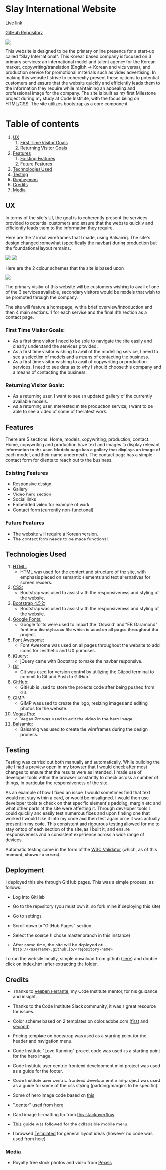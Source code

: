 # Slay International Website

[Live link](https://gilleece.github.io/CodeInstitute-Milestone-Project-1/)

[GitHub Repository](https://github.com/Gilleece/CodeInstitute-Milestone-Project-1)

![](assets/readme/responsiveexample.png)

This website is designed to be the primary online presence for a start-up called "Slay International". This Korean based company is focused on 3 primary services: an international model and talent agency for the Korean market, copywriting/translation (English -> Korean and vice versa), and production service for promotional materials such as video advertising. In making this website I strive to coherently present these options to potential customers and ensure that the website quickly and efficiently leads them to the information they require while maintaining an appealing and professional image for the company. The site is built as my first Milestone project during my study at Code Institute, with the focus being on HTML/CSS. The site utilizes bootstrap as a core component.
 
# Table of contents
1. [UX](#UX)
    1. [First Time Visitor Goals](#firsttime)
    2. [Returning Visitor Goals](#returning)
2. [Features](#features)
    1. [Existing Features](#existing)
    2. [Future Features](#future)
3. [Technologies Used](#tech)
4. [Testing](#testing)
5. [Deployment](#deployment)
6. [Credits](#credits)
6. [Media](#Media)

## UX <a name="UX"></a>

In terms of the site's UI, the goal is to coherently present the services provided to potential customers and ensure that the website quickly and efficiently leads them to the information they require.

Here are the 2 initial wireframes that I made, using Balsamiq. The site's design changed somewhat (specifically the navbar) during production but the foundational layout remains.

![](assets/readme/wireframe.png)
![](assets/readme/wireframe2.png)

Here are the 2 colour schemes that the site is based upon:

![](assets/readme/colours.png)

The primary visitor of this website will be customers wishing to avail of one of the 3 services available, secondary visitors would be models that wish to be promoted through the company.

The site will feature a homepage, with a brief overview/introduction and then 4 main sections. 1 for each service and the final 4th section as a contact page.

### First Time Visitor Goals: <a name="firsttime"></a>
- As a first time visitor I need to be able to navigate the site easily and clearly understand the services provided.
- As a first time visitor wishing to avail of the modelling service, I need to see a selection of models and a means of contacting the business.
- As a first time visitor wishing to avail of copywriting or production services, I need to see data as to why I should choose this company and a means of contacting the business.

### Returning Visitor Goals: <a name="returning"></a>
- As a returning user, I want to see an updated gallery of the currently available models.
- As a returning user, interested in the production service, I want to be able to see a video of some of the latest work.

## Features <a name="features"></a>

There are 5 sections: Home, models, copywriting, production, contact.
Home, copywriting and production have text and images to display relevant information to the user.
Models page has a gallery that displays an image of each model, and their name underneath.
The contact page has a simple contact form for clients to reach out to the business.
 
### Existing Features <a name="existing"></a>
- Responsive design
- Gallery 
- Video hero section 
- Social links 
- Embedded video for example of work 
- Contact form (currently non-functional)

### Future Features <a name="future"></a>
- The website will require a Korean version.
- The contact form needs to be made functional.

## Technologies Used <a name="tech"></a>

1. [HTML:](https://www.w3.org/html/)
    - HTML was used for the content and structure of the site, with emphasis placed on semantic elements and text alternatives for screen readers.
1. [CSS:](https://www.w3.org/Style/CSS/)
    - Bootstrap was used to assist with the responsiveness and styling of the website.
1. [Bootstrap 4.5.2:](https://getbootstrap.com/docs/4.4/getting-started/introduction/)
    - Bootstrap was used to assist with the responsiveness and styling of the website.
1. [Google Fonts:](https://fonts.google.com/)
    - Google fonts were used to import the 'Oswald' and "EB Garamond" font into the style.css file which is used on all pages throughout the project.
1. [Font Awesome:](https://fontawesome.com/)
    - Font Awesome was used on all pages throughout the website to add icons for aesthetic and UX purposes.
1. [jQuery:](https://jquery.com/)
    - jQuery came with Bootstrap to make the navbar responsive.
1. [Git](https://git-scm.com/)
    - Git was used for version control by utilizing the Gitpod terminal to commit to Git and Push to GitHub.
1. [GitHub:](https://github.com/)
    - GitHub is used to store the projects code after being pushed from Git.
1. [GIMP:](https://www.gimp.org/)
    - GIMP was used to create the logo, resizing images and editing photos for the website.
1. [Vegas Pro:](https://www.vegascreativesoftware.com/ie/vegas-pro/)
    - Vegas Pro was used to edit the video in the hero image.
1. [Balsamiq:](https://balsamiq.com/)
    - Balsamiq was used to create the wireframes during the design process.



## Testing <a name="testing"></a>

Testing was carried out both manually and automatically. While building the site I had a preview open in my browser that I would check
after most changes to ensure that the results were as intended. I made use of developer tools within the browser constantly to check
across a number of things, in particular the responsiveness of the site.

As an example of how I fixed an issue, I would sometimes find that text would not stay within a card, or would be misaligned. I would then
use developer tools to check on that specific element's padding, margin etc and what other parts of the site were affecting it. Through developer
tools I could quickly and easily test numerous fixes and upon finding one that worked I would take it into my code and then test again once it
was actually present in my code. This consistent and rigourous testing allowed for me to stay ontop of each section of the site, as I built it, 
and ensure responsiveness and a consistent experience across a wide range of devices. 

Automatic testing came in the form of the [W3C Validator](https://gilleece.github.io/CodeInstitute-Milestone-Project-1/) (which, as of this moment, shows no errors).

## Deployment <a name="deployment"></a>

I deployed this site through GitHub pages. This was a simple process, as follows:

- Log into GitHub

- Go to the repository (you must own it, so fork mine if deploying this site)

- Go to settings

- Scroll down to "GitHub Pages" section

- Select the source (I chose master branch in this instance)

- After some time, the site will be deployed at: ```http://<username>.github.io/<repository-name>```

To run the website locally, simple download from github ([here](https://github.com/Gilleece/CodeInstitute-Milestone-Project-1)) and double click on index.html after extracting the folder.


## Credits <a name="credits"></a>
- Thanks to [Reuben Ferrante](https://github.com/arex18), my Code Institute mentor, for his guidance and insight.

- Thanks to the Code Institute Slack community, it was a great resource for issues.

- Color scheme based on 2 templates on color.adobe.com ([first](https://color.adobe.com/search?q=ED772D&t=hex) and [second](https://color.adobe.com/search?q=ed772d&t=hex))

- Pricing template on bootstrap was used as a starting point for the header and navigation menu.

- Code Institute "Love Running" project code was used as a starting point for the hero image.

- Code Institute user centric frontend development mini-project was used as a guide for the footer.

- Code Institute user centric frontend development mini-project was used as a guide for some of the css styling (padding/margins to be specific).

- Some of hero Image code based on [this](https://gist.github.com/adamdehaven/dceabb07450295fec6fc)

- ".center" used from [here](https://www.w3schools.com/howto/howto_css_center-vertical.asp)

- Card image formatting tip from [this stackoverflow](https://stackoverflow.com/questions/37287153/how-to-get-images-in-bootstraps-card-to-be-the-same-height-width)

- [This](https://www.w3schools.com/bootstrap4/bootstrap_navbar.asp#:~:text=To%20create%20a%20collapsible%20navigation,the%20button%3A%20%22thetarget%22) guide was followed for the collapsible mobile menu.

- I browsed [Templated](templated.co) for general layout ideas (however no code was used from here)

### Media <a name="media"></a>
- Royalty free stock photos and video from [Pexels](pexels.com)


